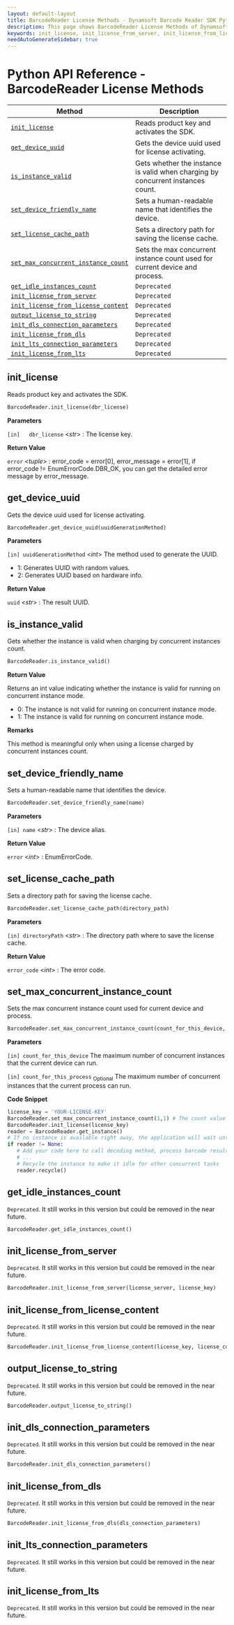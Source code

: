 ```yaml
---
layout: default-layout
title: BarcodeReader License Methods - Dynamsoft Barcode Reader SDK Python Edition API Reference
description: This page shows BarcodeReader License Methods of Dynamsoft Barcode Reader SDK Python Edition.
keywords: init_license, init_license_from_server, init_license_from_license_content, output_license_to_string, license methods, BarcodeReader, api reference, python
needAutoGenerateSidebar: true
---
```



# Python API Reference - BarcodeReader License Methods

  | Method               | Description |
  |----------------------|-------------|
  | [`init_license`](#init_license) | Reads product key and activates the SDK.  |
  | [`get_device_uuid`](#get_device_uuid) | Gets the device uuid used for license activating. |
  | [`is_instance_valid`](#is_instance_valid) | Gets whether the instance is valid when charging by concurrent instances count. |
  | [`set_device_friendly_name`](#set_device_friendly_name) | Sets a human-readable name that identifies the device. |
  | [`set_license_cache_path`](#set_license_cache_path) | Sets a directory path for saving the license cache. |
  | [`set_max_concurrent_instance_count`](#set_max_concurrent_instance_count) | Sets the max concurrent instance count used for current device and process. |
  | [`get_idle_instances_count`](#get_idle_instances_count) | `Deprecated` |
  | [`init_license_from_server`](#init_license_from_server) | `Deprecated` |
  | [`init_license_from_license_content`](#init_license_from_license_content) | `Deprecated` |
  | [`output_license_to_string`](#output_license_to_string) | `Deprecated` |
  | [`init_dls_connection_parameters`](#init_dls_connection_parameters) | `Deprecated` |
  | [`init_license_from_dls`](#init_license_from_dls) | `Deprecated` |
  | [`init_lts_connection_parameters`](#init_lts_connection_parameters) | `Deprecated` |
  | [`init_license_from_lts`](#init_license_from_lts) | `Deprecated` |
  

## init_license

Reads product key and activates the SDK.

```python
BarcodeReader.init_license(dbr_license)
```

**Parameters**  

`[in]	dbr_license` <*str*> : The license key.

**Return Value**  

`error` <*tuple*> : error_code = error[0], error_message = error[1], if error_code != EnumErrorCode.DBR_OK, you can get the detailed error message by error_message.

## get_device_uuid

Gets the device uuid used for license activating.

```python
BarcodeReader.get_device_uuid(uuidGenerationMethod)
```

**Parameters**

`[in] uuidGenerationMethod` <*int*> The method used to generate the UUID.

- 1: Generates UUID with random values.
- 2: Generates UUID based on hardware info.

**Return Value**

`uuid` <*str*> : The result UUID.

## is_instance_valid

Gets whether the instance is valid when charging by concurrent instances count.

```python
BarcodeReader.is_instance_valid()
```

**Return Value**

Returns an int value indicating whether the instance is valid for running on concurrent instance mode.

- 0: The instance is not valid for running on concurrent instance mode.
- 1: The instance is valid for running on concurrent instance mode.

**Remarks**

This method is meaningful only when using a license charged by concurrent instances count.

## set_device_friendly_name

Sets a human-readable name that identifies the device.

```python
BarcodeReader.set_device_friendly_name(name)
```

**Parameters**  

`[in] name` <*str*> : The device alias.

**Return Value**  

`error` <*int*> :  EnumErrorCode.

## set_license_cache_path

Sets a directory path for saving the license cache.

```python
BarcodeReader.set_license_cache_path(directory_path)
```

**Parameters**

`[in] directoryPath` <*str*> : The directory path where to save the license cache.

**Return Value**

`error_code` <*int*> : The error code.


## set_max_concurrent_instance_count

Sets the max concurrent instance count used for current device and process.

```python
BarcodeReader.set_max_concurrent_instance_count(count_for_this_device, count_for_this_process = 0)
```

**Parameters**

`[in] count_for_this_device` The maximum number of concurrent instances that the current device can run.

`[in] count_for_this_process` <sub>Optional</sub> The maximum number of concurrent instances that the current process can run.

**Code Snippet**

```python
license_key = 'YOUR-LICENSE-KEY'
BarcodeReader.set_max_concurrent_instance_count(1,1) # The count value should be set based on your purchased license count
BarcodeReader.init_license(license_key)
reader = BarcodeReader.get_instance()
# If no instance is available right away, the application will wait until one becomes available
if reader != None:
   # Add your code here to call decoding method, process barcode results and so on
   # ...
   # Recycle the instance to make it idle for other concurrent tasks
   reader.recycle()
```

## get_idle_instances_count

`Deprecated`. It still works in this version but could be removed in the near future.

```python
BarcodeReader.get_idle_instances_count()
```

## init_license_from_server

`Deprecated`. It still works in this version but could be removed in the near future.

```python
BarcodeReader.init_license_from_server(license_server, license_key)
```

## init_license_from_license_content

`Deprecated`. It still works in this version but could be removed in the near future.

```python
BarcodeReader.init_license_from_license_content(license_key, license_content)
```

## output_license_to_string

`Deprecated`. It still works in this version but could be removed in the near future.

```python
BarcodeReader.output_license_to_string()
```

## init_dls_connection_parameters

`Deprecated`. It still works in this version but could be removed in the near future.

```python
BarcodeReader.init_dls_connection_parameters()
```

## init_license_from_dls

`Deprecated`. It still works in this version but could be removed in the near future.

```python
BarcodeReader.init_license_from_dls(dls_connection_parameters)
```

## init_lts_connection_parameters
`Deprecated`. It still works in this version but could be removed in the near future.

## init_license_from_lts
`Deprecated`. It still works in this version but could be removed in the near future.
